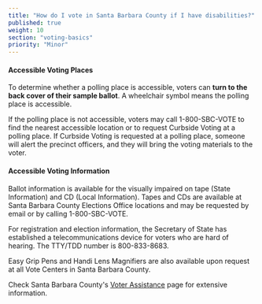 ```yaml
---
title: "How do I vote in Santa Barbara County if I have disabilities?"
published: true
weight: 10
section: "voting-basics"
priority: "Minor"
---
```


#### Accessible Voting Places  

To determine whether a polling place is accessible, voters can **turn to the back cover of their sample ballot**. A wheelchair symbol means the polling place is accessible.  

If the polling place is not accessible, voters may call 1-800-SBC-VOTE to find the nearest accessible location or to request Curbside Voting at a polling place. If Curbside Voting is requested at a polling place, someone will alert the precinct officers, and they will bring the voting materials to the voter.  

#### Accessible Voting Information  

Ballot information is available for the visually impaired on tape (State Information) and CD (Local Information). Tapes and CDs are available at Santa Barbara County Elections Office locations and may be requested by email or by calling 1-800-SBC-VOTE.   

For registration and election information, the Secretary of State has established a telecommunications device for voters who are hard of hearing. The TTY/TDD number is 800-833-8683.  

Easy Grip Pens and Handi Lens Magnifiers are also available upon request at all Vote Centers in Santa Barbara County.  

Check Santa Barbara County's [Voter Assistance](http://www.sbcassessor.com/Elections/VoterAssistance.aspx) page for extensive information.  
